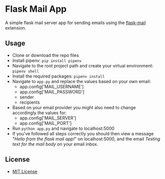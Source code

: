 # Flask Mail App

A simple flask mail server app for sending emails using the [flask-mail](https://pythonhosted.org/Flask-Mail/) extension.

## Usage

* Clone or download the repo files
* Install pipenv: `pip install pipenv`
* Navigate to the root project path and create your virtual environment: `pipenv shell`
* Install the required packages: `pipenv install`
* Navigate to `app.py` and replace the values based on your own email:
     * app.config['MAIL_USERNAME']
     * app.config['MAIL_PASSWORD']
     * sender
     * recipients
* Based on your email provider you might also need to change accordingly the values for:
     * app.config['MAIL_SERVER']
     * app.config['MAIL_PORT']   
* Run `python app.py` and navigate to localhost:5000
* If you've followed all steps correctly you should then view a message "*Hello from the flask mail app!*" on localhost:5000, and the email *Testing text for the mail body* on your email inbox.

## License

* [MIT License](https://opensource.org/licenses/MIT)
